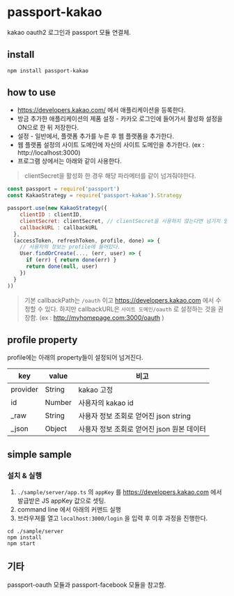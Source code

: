 # passport-kakao

kakao oauth2 로그인과 passport 모듈 연결체.

## install

```sh
npm install passport-kakao
```

## how to use

- https://developers.kakao.com/ 에서 애플리케이션을 등록한다.
- 방금 추가한 애플리케이션의 제품 설정 - 카카오 로그인에 들어가서 활성화 설정을 ON으로 한 뒤 저장한다.
- 설정 - 일반에서, 플랫폼 추가를 누른 후 웹 플랫폼을 추가한다.
- 웹 플랫폼 설정의 사이트 도메인에 자신의 사이트 도메인을 추가한다. (ex : http://localhost:3000)
- 프로그램 상에서는 아래와 같이 사용한다.

> clientSecret을 활성화 한 경우 해당 파라메터를 같이 넘겨줘야한다.

```javascript
const passport = require('passport')
const KakaoStrategy = require('passport-kakao').Strategy

passport.use(new KakaoStrategy({
    clientID : clientID,
    clientSecret: clientSecret, // clientSecret을 사용하지 않는다면 넘기지 말거나 빈 스트링을 넘길 것
    callbackURL : callbackURL
  },
  (accessToken, refreshToken, profile, done) => {
    // 사용자의 정보는 profile에 들어있다.
    User.findOrCreate(..., (err, user) => {
      if (err) { return done(err) }
      return done(null, user)
    })
  }
))
```

> 기본 callbackPath는 `/oauth` 이고 https://developers.kakao.com 에서 수정할 수 있다. 하지만 callbackURL은 `사이트 도메인/oauth` 로 설정하는 것을 권장함. (ex : http://myhomepage.com:3000/oauth )

##

## profile property

profile에는 아래의 property들이 설정되어 넘겨진다.

| key      | value  | 비고                                       |
| -------- | ------ | ------------------------------------------ |
| provider | String | kakao 고정                                 |
| id       | Number | 사용자의 kakao id                          |
| \_raw    | String | 사용자 정보 조회로 얻어진 json string      |
| \_json   | Object | 사용자 정보 조회로 얻어진 json 원본 데이터 |

## simple sample

### 설치 & 실행

1. `./sample/server/app.ts` 의 `appKey` 를 https://developers.kakao.com 에서 발급받은 JS appKey 값으로 셋팅.
2. command line 에서 아래의 커맨드 실행
3. 브라우져를 열고 `localhost:3000/login` 을 입력 후 이후 과정을 진행한다.

```
cd ./sample/server
npm install
npm start
```

## 기타

passport-oauth 모듈과 passport-facebook 모듈을 참고함.
